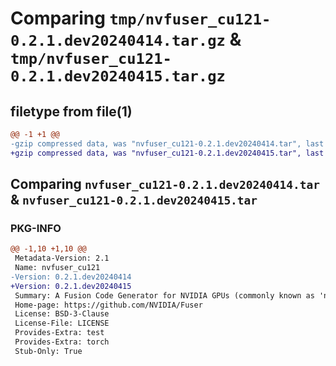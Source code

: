 # Comparing `tmp/nvfuser_cu121-0.2.1.dev20240414.tar.gz` & `tmp/nvfuser_cu121-0.2.1.dev20240415.tar.gz`

## filetype from file(1)

```diff
@@ -1 +1 @@
-gzip compressed data, was "nvfuser_cu121-0.2.1.dev20240414.tar", last modified: Mon Apr  5 07:00:00 1993, max compression
+gzip compressed data, was "nvfuser_cu121-0.2.1.dev20240415.tar", last modified: Mon Apr  5 07:00:00 1993, max compression
```

## Comparing `nvfuser_cu121-0.2.1.dev20240414.tar` & `nvfuser_cu121-0.2.1.dev20240415.tar`

### PKG-INFO

```diff
@@ -1,10 +1,10 @@
 Metadata-Version: 2.1
 Name: nvfuser_cu121
-Version: 0.2.1.dev20240414
+Version: 0.2.1.dev20240415
 Summary: A Fusion Code Generator for NVIDIA GPUs (commonly known as 'nvFuser')
 Home-page: https://github.com/NVIDIA/Fuser
 License: BSD-3-Clause
 License-File: LICENSE
 Provides-Extra: test
 Provides-Extra: torch
 Stub-Only: True
```

